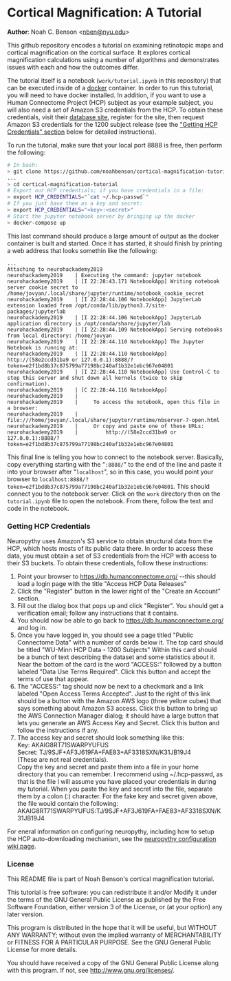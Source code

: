 # Cortical Magnification: A Tutorial

**Author**: Noah C. Benson &lt;[nben@nyu.edu](mailto:nben@nyu.edu)&gt;

This github repository encodes a tutorial on examining retinotopic maps and
cortical magnification on the cortical surface. It explores cortical magnification
calculations using a number of algorithms and demonstrates issues with each and
how the outcomes differ.

The tutorial itself is a notebook (`work/tutorial.ipynb` in this repository) that
can be executed inside of a [docker](https://docker.com/) container. In order to
run this tutorial, you will need to have docker installed. In addition, if you
want to use a Human Connectome Project (HCP) subject as your example subject, you
will also need a set of Amazon S3 credentials from the HCP. To obtain these
credentials, visit their [database site](https://db.humanconnectome.org/),
register for the site, then request Amazon S3 credentials for the 1200 subject
release (see the ["Getting HCP Credentials" section](#credentials) below for
detailed instructions).

To run the tutorial, make sure that your local port 8888 is free, then perform
the following:

```bash
# In bash:
> git clone https://github.com/noahbenson/cortical-magnification-tutorial
...
> cd cortical-magnification-tutorial
# Export our HCP credentials; if you have credentials in a file:
> export HCP_CREDENTIALS="`cat ~/.hcp-passwd`"
# If you just have them as a key and secret:
> export HCP_CREDENTIALS="<key>:<secret>"
# Start the jupyter notebook server by bringing up the docker
> docker-compose up
```

This last command should produce a large amount of output as the docker container is built
and started. Once it has started, it should finish by printing a web address that looks
somethin like the following:

```
...
Attaching to neurohackademy2019
neurohackademy2019    | Executing the command: jupyter notebook
neurohackademy2019    | [I 22:28:43.171 NotebookApp] Writing notebook server cookie secret to /home/jovyan/.local/share/jupyter/runtime/notebook_cookie_secret
neurohackademy2019    | [I 22:28:44.106 NotebookApp] JupyterLab extension loaded from /opt/conda/lib/python3.7/site-packages/jupyterlab
neurohackademy2019    | [I 22:28:44.106 NotebookApp] JupyterLab application directory is /opt/conda/share/jupyter/lab
neurohackademy2019    | [I 22:28:44.109 NotebookApp] Serving notebooks from local directory: /home/jovyan
neurohackademy2019    | [I 22:28:44.110 NotebookApp] The Jupyter Notebook is running at:
neurohackademy2019    | [I 22:28:44.110 NotebookApp] http://(58e2ccd31ba9 or 127.0.0.1):8888/?token=e2f1bd8b37c875799a77198bc240af1b32e1ebc967e04801
neurohackademy2019    | [I 22:28:44.110 NotebookApp] Use Control-C to stop this server and shut down all kernels (twice to skip confirmation).
neurohackademy2019    | [C 22:28:44.116 NotebookApp]
neurohackademy2019    |
neurohackademy2019    |     To access the notebook, open this file in a browser:
neurohackademy2019    |         file:///home/jovyan/.local/share/jupyter/runtime/nbserver-7-open.html
neurohackademy2019    |     Or copy and paste one of these URLs:
neurohackademy2019    |         http://(58e2ccd31ba9 or 127.0.0.1):8888/?token=e2f1bd8b37c875799a77198bc240af1b32e1ebc967e04801
```

This final line is telling you how to connect to the notebook server. Basically, copy
everything starting with the "`:8888/`" to the end of the line and paste it into your
browser after "`localhost`", so in this case, you would point your browser to
`localhost:8888/?token=e2f1bd8b37c875799a77198bc240af1b32e1ebc967e04801`. This should
connect you to the notebook server. Click on the `work` directory then on the
`tutorial.ipynb` file to open the notebook. From there, follow the text and
code in the notebook.


### <a name="credentials"></a> Getting HCP Credentials

Neuropythy uses Amazon's S3 service to obtain structural data from the HCP,
which hosts mosts of its public data there. In order to access these data, you
must obtain a set of S3 credentials from the HCP with access to their S3
buckets. To obtain these credentials, follow these instructions:

1. Point your browser to https://db.humanconnectome.org/ --this should load a
   login page with the title "Access HCP Data Releases"
2. Click the "Register" button in the lower right of the "Create an Account"
   section.
3. Fill out the dialog box that pops up and click "Register". You should get
   a verification email; follow any instructions that it contains.
4. You should now be able to go back to https://db.humanconnectome.org/ and
   log in.
5. Once you have logged in, you should see a page titled "Public Connectome
   Data" with a number of cards below it. The top card should be titled
   "WU-Minn HCP Data - 1200 Subjects" Within this card should be a bunch of
   text describing the dataset and some statistics about it. Near the bottom
   of the card is the word "ACCESS:" followed by a button labeled "Data Use
   Terms Required". Click this button and accept the terms of use that
   appear.
6. The "ACCESS:" tag should now be next to a checkmark and a link labeled
   "Open Access Terms Accepted". Just to the right of this link should be a
   button with the Amazon AWS logo (three yellow cubes) that says something
   about Amazon S3 access. Click this button to bring up the AWS Connection
   Manager dialog; it should have a large button that lets you generate an
   AWS Access Key and Secret. Click this button and follow the instructions
   if any.
7. The access key and secret should look something like this:  
   Key: AKAIG8RT71SWARPYUFUS  
   Secret: TJ/9SJF+AF3J619FA+FAE83+AF3318SXN/K31JB19J4  
   (These are not real credentials).  
   Copy the key and secret and paste them into a file in your home
   directory that you can remember. I recommend using ~/.hcp-passwd, as that
   is the file I will assume you have placed your credentials in during my
   tutorial. When you paste the key and secret into the file, separate them
   by a colon (:) character. For the fake key and secret given above, the
   file would contain the following:  
   AKAIG8RT71SWARPYUFUS:TJ/9SJF+AF3J619FA+FAE83+AF3318SXN/K31JB19J4

For eneral information on configuring neuropythy, including how to setup the HCP
auto-downloading mechanism, see the [neuropythy configuration wiki
page](https://github.com/noahbenson/neuropythy/wiki/Configuration).

### License 

This README file is part of Noah Benson's cortical magnification tutorial.

This tutorial is free software: you can redistribute it and/or Modify it under
the terms of the GNU General Public License as published by the Free Software
Foundation, either version 3 of the License, or (at your option) any later
version.

This program is distributed in the hope that it will be useful, but WITHOUT ANY
WARRANTY; without even the implied warranty of MERCHANTABILITY or FITNESS FOR A
PARTICULAR PURPOSE.  See the GNU General Public License for more details.

You should have received a copy of the GNU General Public License along with
this program.  If not, see <http://www.gnu.org/licenses/>.


